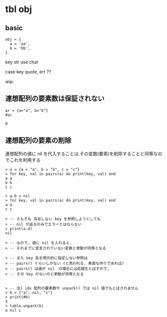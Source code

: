 
# tbl obj


## basic

```
obj = {
  a = 'aa',
  b = 'bb',
}
```

key str use char

case key quote, err ??

wip:


## 連想配列の要素数は保証されない

```
ar = {a="a", b="b"}
#ar
```

```
0
```


## 連想配列の要素の削除

連想配列の値に nil を代入することは その変数(要素)を削除することと同等なのでこれを利用する

```
> a = {a = "a", b = "b", c = "c"}
> for key, val in pairs(a) do print(key, val) end
a a
b b
c c

> a.b = nil
> for key, val in pairs(a) do print(key, val) end
a a
c c

> -- そもそも 存在しない key を参照しようとしても
> -- nil が返るのみでエラーとはならない
> print(a.d)
nil

> -- なので, 値に nil を入れると, 
> -- それまでに宣言されていない変数と挙動が同等となる

> -- また key 名を明示的に指定しない参照は
> -- pairs() ぐらいしかない (と思われる, 素直な作りであれば) 
> -- pairs() は値が nil　の場合には処理をとばすので, 
> -- その key がないのと挙動が同等となる


> -- 注) idx 配列の要素数や unpack() では nil 値でもとばされません
> b = {"a", nil, "c"}
> print(#b)
3
> table.unpack(b)
a nil c
```


